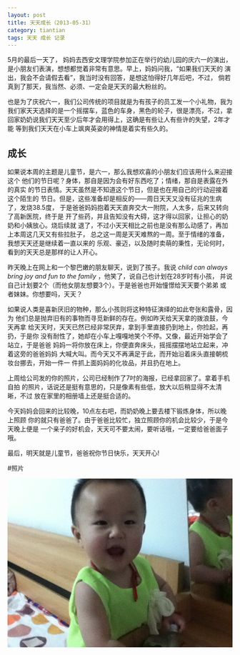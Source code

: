 ```yaml
---
layout: post
title: 天天成长（2013-05-31）
category: tiantian
tags: 天天 成长 记录
---
```


5月的最后一天了， 妈妈去西安文理学院参加正在举行的幼儿园的庆六一的演出，
是小朋友们表演，想想都觉着非常有意思。早上，妈妈问我，“如果我们天天的
演出，我会不会请假去看”，我当时没有回答，是想这怕得好几年后吧，不过，
倘若真到了那天，我当然、必须、一定会是天天的最大粉丝的。

也是为了庆祝六一，我们公司传统的项目就是为有孩子的员工发一个小礼物，我为
我们家天天选择的是一个摇摆车，蓝色的车身，黑色的轮子，很是漂亮，不过，拿
回家奶奶说我们天天至少后年才会用得上，这确是有些让人有些许的失望，2年才能
等到我们天天在小车上飒爽英姿的神情是着实有些久的。

## 成长

如果说本周的主题是儿童节，是六一，那么我想欢喜的小朋友们应该用什么来迎接这个
他们的节日呢？身体，那自是因为会有好东西吃了；情绪，那自是表露在外的真实
的节日表情。天天虽然是不知道这个节日，但是也在用自己的行动迎接着这个陌生的
节日。但是，这些准备却是相反的——周日天天又没有征兆的生病了，发烧38.5度，
于是爸爸妈妈抱着天天直奔交大一附院，人太多，后来又转向了高新医院，终于是
开了些药，并且告知没有大碍，这才得以回家，让担心的奶奶和小姨放心。烧后续就
退了，不过小天天相比之前也是没有那么动感了，再加上本周这几天又有些拉肚子，
总之这一周是天天难熬的一周。至于情绪的准备，我想天天还是继续着一直以来的
乐观、豪迈，以及随时卖萌的秉性，无论何时，看到的天天总是那样的让人开心。

昨天晚上在网上和一个黎巴嫩的朋友聊天，说到了孩子。我说 *child can always
bring joy and fun to the family* ，他笑了，说自己也计划在28岁时有小孩，
并说自己计划要2个（而他女朋友想要3个）。于是爸爸也开始憧憬给天天要个弟弟
或者妹妹。你想要吗，天天？

如果说人类是喜新厌旧的物种，那么小孩则将这种特征演绎的如此夸张和露骨，因为
他们总是抛弃旧有的事物而寻觅新鲜的存在。例如昨天给天天拿的拨浪鼓，今天再拿
给天天时，天天已然已经非常厌弃，拿到手里直接扔到地上，你捡起，再扔，于是你
没有耐性了，她却在小车上嘎嘎地笑个不停。又像，最近开始学会了站立，于是爸爸
妈妈一将你放在床上，你便直奔床头，摇摇摆摆地站立起来，冲着这旁的爸爸妈妈
大喊大叫。而今天又不再满足于此，而开始沿着床头直接朝梳妆台挪去，开始一件一
件抓上面妈妈的化妆品，并且扔在地上。

上周给公司发的你的照片，公司已经制作了7吋的海报，已经拿回家了。拿着手机自拍
的照片，话说还是挺有意思的，只是像素有些低，放大以后稍显得不太清晰，不过
放在家里的相册墙上还是挺合适的。

今天妈妈会回来的比较晚，10点左右吧，而奶奶晚上要去楼下锻炼身体，所以晚上照顾
你的就只有爸爸了。由于爸爸比较忙，独立照顾你的机会比较少，于是今天晚上便是
一个亲子的好机会，天天可不要太闹，要听话哦，一定要给爸爸面子哦。

最后，明天就是儿童节，爸爸祝你节日快乐，天天开心!

#照片

![天天](/assets/images/tiantian20130531.jpg)
